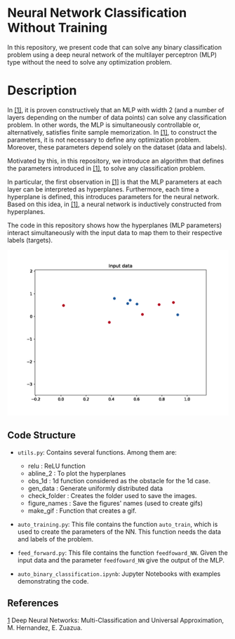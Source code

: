 # Neural Network Classification Without Training

In this repository, we present code that can solve any binary classification problem using a deep neural network of the multilayer perceptron (MLP) type without the need to solve any optimization problem.

# Description

In [[1]](https://arxiv.org/abs/2407.07556), it is proven constructively that an MLP with width 2 (and a number of layers depending on the number of data points) can solve any classification problem. In other words, the MLP is simultaneously controllable or, alternatively, satisfies finite sample memorization. In [[1]](https://arxiv.org/abs/2407.07556), to construct the parameters, it is not necessary to define any optimization problem. Moreover, these parameters depend solely on the dataset (data and labels).

Motivated by this, in this repository, we introduce an algorithm that defines the parameters introduced in [[1]](https://arxiv.org/abs/2407.07556), to solve any classification problem.

In particular, the first observation in [[1]](https://arxiv.org/abs/2407.07556) is that the MLP parameters at each layer can be interpreted as hyperplanes. Furthermore, each time a hyperplane is defined, this introduces parameters for the neural network. Based on this idea, in [[1]](https://arxiv.org/abs/2407.07556), a neural network is inductively constructed from hyperplanes.

The code in this repository shows how the hyperplanes (MLP parameters) interact simultaneously with the input data to map them to their respective labels (targets).

<p align="center">
    <img src="https://github.com/Martinshs/multiclass_UAT/blob/main/example_1.gif" alt="" /></a>
</p>


## Code Structure

- `utils.py`: Contains several functions. Among them are:
  * relu : ReLU function 
  * abline_2 : To plot the hyperplanes
  * obs_1d : 1d function considered as the obstacle for the 1d case.
  * gen_data :  Generate uniformly distributed data
  * check_folder : Creates the folder used to save the images. 
  * figure_names : Save the figures' names (used to create gifs)
  * make_gif : Function that creates a gif.
              
  
- `auto_training.py`: This file contains the function `auto_train`, which is used to create the parameters of the NN. This function needs the data and labels of the problem.
- `feed_forward.py`:  This file contains the function `feedfoward_NN`. Given the input data and the parameter `feedfoward_NN` give the output of the MLP.
- `auto_binary_classification.ipynb`: Jupyter Notebooks with examples demonstrating the code.

## References
[1](https://arxiv.org/abs/2407.07556)  Deep Neural Networks: Multi-Classification and Universal Approximation, M. Hernandez, E. Zuazua.



